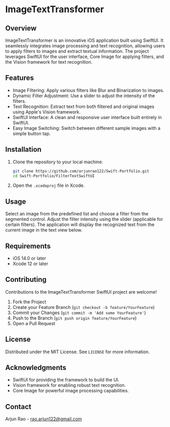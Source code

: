 # ImageTextTransformer

## Overview
ImageTextTransformer is an innovative iOS application built using SwiftUI. It seamlessly integrates image processing and text recognition, allowing users to apply filters to images and extract textual information. The project leverages SwiftUI for the user interface, Core Image for applying filters, and the Vision framework for text recognition.

## Features
- Image Filtering: Apply various filters like Blur and Binarization to images.
- Dynamic Filter Adjustment: Use a slider to adjust the intensity of the filters.
- Text Recognition: Extract text from both filtered and original images using Apple's Vision framework.
- SwiftUI Interface: A clean and responsive user interface built entirely in SwiftUI.
- Easy Image Switching: Switch between different sample images with a simple button tap.

## Installation
1. Clone the repository to your local machine:
    ```sh
    git clone https://github.com/arjunrao122/Swift-Portfolio.git
    cd Swift-Portfolio/FilterTextSwiftUI
    ```
2. Open the `.xcodeproj` file in Xcode.

## Usage
Select an image from the predefined list and choose a filter from the segmented control. Adjust the filter intensity using the slider (applicable for certain filters). The application will display the recognized text from the current image in the text view below.

## Requirements
- iOS 14.0 or later
- Xcode 12 or later

## Contributing

Contributions to the ImageTextTransformer SwiftUI project are welcome!

1. Fork the Project
2. Create your Feature Branch (`git checkout -b feature/YourFeature`)
3. Commit your Changes (`git commit -m 'Add some YourFeature'`)
4. Push to the Branch (`git push origin feature/YourFeature`)
5. Open a Pull Request

## License

Distributed under the MIT License. See `LICENSE` for more information.

## Acknowledgments
- SwiftUI for providing the framework to build the UI.
- Vision framework for enabling robust text recognition.
- Core Image for powerful image processing capabilities.

## Contact

Arjun Rao - rao.arjun122@gmail.com
